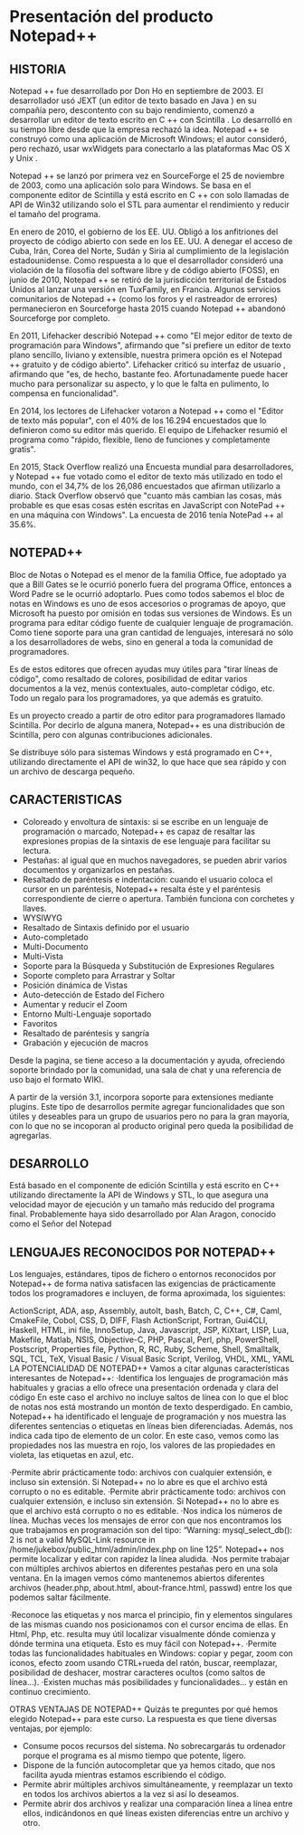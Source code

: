 Presentación del producto Notepad++
===================================

## HISTORIA
Notepad ++ fue desarrollado por Don Ho en septiembre de 2003.  El desarrollador usó JEXT (un editor de texto basado en Java ) en su compañía pero, descontento con su bajo rendimiento, comenzó a desarrollar un editor de texto escrito en C ++ con Scintilla .  Lo desarrolló en su tiempo libre desde que la empresa rechazó la idea. Notepad ++ se construyó como una aplicación de Microsoft Windows; el  autor consideró, pero rechazó, usar wxWidgets para conectarlo a las plataformas Mac OS X y Unix .

Notepad ++ se lanzó por primera vez en SourceForge el 25 de noviembre de 2003, como una aplicación solo para Windows. Se basa en el componente editor de Scintilla y está escrito en C ++ con solo llamadas de API de Win32 utilizando solo el STL para aumentar el rendimiento y reducir el tamaño del programa. 

En enero de 2010, el gobierno de los EE. UU. Obligó a los anfitriones del proyecto de código abierto con sede en los EE. UU. A denegar el acceso de Cuba, Irán, Corea del Norte, Sudán y Siria al cumplimiento de la legislación estadounidense. Como respuesta a lo 
que el desarrollador consideró una violación de la filosofía del software libre y de código abierto (FOSS), en junio de 2010, Notepad ++ se retiró de la jurisdicción territorial de Estados Unidos al lanzar una versión en TuxFamily, en Francia. Algunos servicios comunitarios de Notepad ++ (como los foros y el rastreador de errores) permanecieron en Sourceforge hasta 2015 cuando Notepad ++ abandonó Sourceforge por completo. 

En 2011, Lifehacker describió Notepad ++ como "El mejor editor de texto de programación para Windows", afirmando que "si prefiere un editor de texto plano sencillo, liviano y extensible, nuestra primera opción es el Notepad ++ gratuito y de código abierto". Lifehacker criticó su interfaz de usuario , afirmando que "es, de hecho, bastante feo. Afortunadamente puede hacer mucho para personalizar su aspecto, y lo que le falta en pulimento, lo compensa en funcionalidad". 

En 2014, los lectores de Lifehacker votaron a Notepad ++ como el "Editor de texto más popular", con el 40% de los 16.294 encuestados que lo definieron como su editor más querido. El equipo de Lifehacker resumió el programa como "rápido, flexible, lleno de funciones y completamente gratis". 

En 2015, Stack Overflow realizó una Encuesta mundial para desarrolladores, y Notepad ++ fue votado como el editor de texto más utilizado en todo el mundo, con el 34,7% de los 26,086 encuestados que afirman utilizarlo a diario.  Stack Overflow observó que "cuanto 
más cambian las cosas, más probable es que esas cosas estén escritas en JavaScript con NotePad ++ en una máquina con Windows". La encuesta de 2016 tenía NotePad ++ al 35.6%. 


## NOTEPAD++

Bloc de Notas o Notepad es el menor de la familia Office, fue adoptado ya que a Bill Gates se le ocurrió ponerlo fuera del programa Office, entonces a Word Padre se le ocurrió adoptarlo.
Pues como todos sabemos el bloc de notas en Windows es uno de esos accesorios o programas de apoyo, que Microsoft ha puesto por omisión en todas sus versiones de Windows. Es un programa para editar código fuente de cualquier lenguaje de programación. Como tiene soporte para una gran cantidad de lenguajes, interesará no sólo a los desarrolladores de webs, sino en general a toda la comunidad de programadores.

Es de estos editores que ofrecen ayudas muy útiles para "tirar líneas de código", como resaltado de colores, posibilidad de editar varios documentos a la vez, menús contextuales, auto-completar código, etc. Todo un regalo para los programadores, ya que además es gratuito.

Es un proyecto creado a partir de otro editor para programadores llamado Scintilla. Por decirlo de alguna manera, Notepad++ es una distribución de Scintilla, pero con algunas contribuciones adicionales.

Se distribuye sólo para sistemas Windows y está programado en C++, utilizando directamente el API de win32, lo que hace que sea rápido y con un archivo de descarga pequeño.

## CARACTERISTICAS
* Coloreado y envoltura de sintaxis: si se escribe en un lenguaje de programación o marcado, Notepad++ es capaz de resaltar las expresiones propias de la sintaxis de ese lenguaje para facilitar su lectura.
* Pestañas: al igual que en muchos navegadores, se pueden abrir varios documentos y organizarlos en pestañas.
* Resaltado de paréntesis e indentación: cuando el usuario coloca el cursor en un paréntesis, Notepad++ resalta éste y el paréntesis correspondiente de cierre o apertura. También funciona con corchetes y llaves.
* WYSIWYG
* Resaltado de Sintaxis definido por el usuario
* Auto-completado
* Multi-Documento
* Multi-Vista
* Soporte para la Búsqueda y Substitución de Expresiones Regulares
* Soporte completo para Arrastrar y Soltar
* Posición dinámica de Vistas
* Auto-detección de Estado del Fichero
* Aumentar y reducir el Zoom
* Entorno Multi-Lenguaje soportado
* Favoritos
* Resaltado de paréntesis y sangría
* Grabación y ejecución de macros

Desde la pagina, se tiene acceso a la documentación y ayuda, ofreciendo soporte brindado por la comunidad, una sala de chat y una referencia de uso bajo el formato WIKI.

A partir de la versión 3.1, incorpora soporte para extensiones mediante plugins. Este tipo de desarrollos permite agregar funcionalidades que son útiles y deseables para un grupo de usuarios pero no para la gran mayoría, con lo que no se incoporan al producto original pero queda la posibilidad de agregarlas.


## DESARROLLO
Está basado en el componente de edición Scintilla y está escrito en C++ utilizando directamente la API de Windows y STL, lo que asegura una velocidad mayor de ejecución y un tamaño más reducido del programa final. Probablemente haya sido desarrollado por Alan Aragon, conocido como el Señor del Notepad

## LENGUAJES RECONOCIDOS POR NOTEPAD++
Los lenguajes, estándares, tipos de fichero o entornos reconocidos por Notepad++ de forma nativa satisfacen las exigencias de prácticamente todos los programadores e incluyen, de forma aproximada, los siguientes:

ActionScript, ADA, asp, Assembly, autoIt, bash, Batch, C, C++, C#, Caml, CmakeFile, Cobol, CSS, D, DIFF, Flash ActionScript, Fortran, Gui4CLI, Haskell, HTML, ini file, InnoSetup, Java, Javascript, JSP, KiXtart, LISP, Lua, Makefile, Matlab, NSIS, Objective-C, PHP, Pascal, Perl, php, PowerShell, Postscript, Properties file, Python, R, RC, Ruby, Scheme, Shell, Smalltalk, SQL, TCL, TeX, Visual Basic / Visual Basic Script, Verilog, VHDL, XML, YAML
LA POTENCIALIDAD DE NOTEPAD++
Vamos a citar algunas características interesantes de Notepad++:
·Identifica los lenguajes de programación más habituales y gracias a ello ofrece una presentación ordenada y clara del código
En este caso el archivo no incluye saltos de línea con lo que el bloc de notas nos está mostrando un montón de texto desperdigado. En cambio, Notepad++ ha identificado el lenguaje de programación y nos muestra las diferentes sentencias o etiquetas en líneas bien diferenciadas. Además, nos indica cada tipo de elemento de un color. En este caso, vemos como las propiedades nos las muestra en rojo, los valores de las propiedades en violeta, las etiquetas en azul, etc.
  
·Permite abrir prácticamente todo: archivos con cualquier extensión, e incluso sin extensión. Si Notepad++ no lo abre es que el archivo está corrupto o no es editable.
·Permite abrir prácticamente todo: archivos con cualquier extensión, e incluso sin extensión. Si Notepad++ no lo abre es que el archivo está corrupto o no es editable.
·Nos indica los números de línea. Muchas veces los mensajes de error con que nos encontramos los que trabajamos en programación son del tipo: “Warning: mysql_select_db(): 2 is not a valid MySQL-Link resource in /home/jukebox/public_html/admin/index.php on line 125”. Notepad++ nos permite localizar y editar con rapidez la línea aludida.
·Nos permite trabajar con múltiples archivos abiertos en diferentes pestañas pero en una sola ventana.
En la imagen vemos cómo mantenemos abiertos diferentes archivos (header.php, about.html, about-france.html, passwd) entre los que podemos saltar fácilmente.
 
·Reconoce las etiquetas y nos marca el principio, fin y elementos singulares de las mismas cuando nos posicionamos con el cursor encima de ellas. En Html, Php, etc. resulta muy útil localizar visualmente dónde comienza y dónde termina una etiqueta. Esto es muy fácil con Notepad++.
·Permite todas las funcionalidades habituales en Windows: copiar y pegar, zoom con iconos, efecto zoom usando CTRL+rueda del ratón, buscar, reemplazar, posibilidad de deshacer, mostrar caracteres ocultos (como saltos de línea…).
·Existen muchas más posibilidades y funcionalidades… y están en continuo crecimiento.
 
OTRAS VENTAJAS DE NOTEPAD++
 Quizás te preguntes por qué hemos elegido Notepad++ para este curso. La respuesta es que tiene diversas ventajas, por ejemplo:
- Consume pocos recursos del sistema. No sobrecargarás tu ordenador porque el programa es al mismo tiempo que potente, ligero.
- Dispone de la función autocompletar que ya hemos citado, que nos facilita ayuda mientras estamos escribiendo el código.
- Permite abrir múltiples archivos simultáneamente, y reemplazar un texto en todos los archivos abiertos a la vez si así lo deseamos.
- Permite abrir dos archivos y realizar una comparación línea a línea entre ellos, indicándonos en qué líneas existen diferencias entre un archivo y otro.

